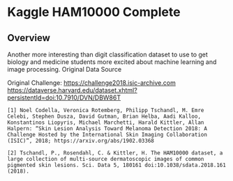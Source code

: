 # Kaggle HAM10000 Complete

## Overview

Another more interesting than digit classification dataset to use to get biology and medicine students more excited about machine learning and image processing.
Original Data Source

Original Challenge: https://challenge2018.isic-archive.com
https://dataverse.harvard.edu/dataset.xhtml?persistentId=doi:10.7910/DVN/DBW86T

    [1] Noel Codella, Veronica Rotemberg, Philipp Tschandl, M. Emre Celebi, Stephen Dusza, David Gutman, Brian Helba, Aadi Kalloo, Konstantinos Liopyris, Michael Marchetti, Harald Kittler, Allan Halpern: “Skin Lesion Analysis Toward Melanoma Detection 2018: A Challenge Hosted by the International Skin Imaging Collaboration (ISIC)”, 2018; https://arxiv.org/abs/1902.03368

    [2] Tschandl, P., Rosendahl, C. & Kittler, H. The HAM10000 dataset, a large collection of multi-source dermatoscopic images of common pigmented skin lesions. Sci. Data 5, 180161 doi:10.1038/sdata.2018.161 (2018).